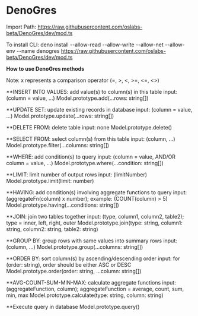 # DenoGres
Import Path: https://raw.githubusercontent.com/oslabs-beta/DenoGres/dev/mod.ts

To install CLI: deno install --allow-read --allow-write --allow-net --allow-env --name denogres https://raw.githubusercontent.com/oslabs-beta/DenoGres/dev/mod.ts

**How to use DenoGres methods**
 
Note: x represents a comparison operator (=, >, <, >=, <=, <>)

**INSERT INTO VALUES: add value(s) to column(s) in this table
input: (column = value, ...)
Model.prototype.add(...rows: string[])

**UPDATE SET: update existing records in database
input: (column = value, ...)
Model.prototype.update(...rows: string[])

**DELETE FROM: delete table
input: none
Model.prototype.delete()

**SELECT FROM: select column(s) from this table
input: (column, ...)
Model.prototype.filter(...columns: string[])

**WHERE: add condition(s) to query
input: (column = value, AND/OR column = value, ...)
Model.prototype.where(...condition: string[])

**LIMIT: limit number of output rows
input: (limitNumber)
Model.prototype.limit(limit: number)

**HAVING: add condition(s) involving aggregate functions to query
input: (aggregateFn(column) x number); example: (COUNT(column) > 5)
Model.prototype.having(...conditions: string[])

**JOIN: join two tables together
input: (type, column1, column2, table2); type = inner, left, right, outer
Model.prototype.join(type: string, column1: string, column2: string, table2: string)

**GROUP BY: group rows with same values into summary rows
input: (column, ...)
Model.prototype.group(...columns: string[])

**ORDER BY: sort column(s) by ascending/descending order
input: for (order: string), order should be either ASC or DESC
Model.prototype.order(order: string, ...column: string[])

**AVG-COUNT-SUM-MIN-MAX: calculate aggregate functions
input: (aggregateFunction, column); aggregateFunction = average, count, sum, min, max
Model.prototype.calculate(type: string, column: string) 

**Execute query in database
Model.prototype.query()

